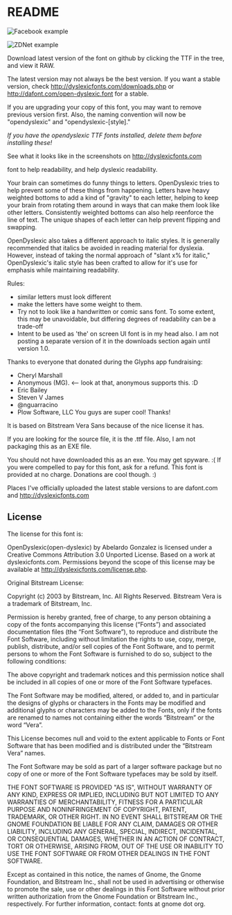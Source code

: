 README
======

![Facebook example](https://github.com/antijingoist/open-dyslexic/raw/master/screenshots/facebook-dyslexic.png)

![ZDNet example](https://github.com/antijingoist/open-dyslexic/raw/master/screenshots/zdnetarticle.PNG)

Download latest version of the font on github by clicking the TTF in the tree, and view it RAW.

The latest version may not always be the best version. If you want a stable version, check http://dyslexicfonts.com/downloads.php or http://dafont.com/open-dyslexic.font for a stable.

If you are upgrading your copy of this font, you may want to remove previous version first. 
Also, the naming convention will now be "opendyslexic" and "opendyslexic-[style]."

*If you have the opendyslexic TTF fonts installed, delete them before installing these!*

See what it looks like in the screenshots on http://dyslexicfonts.com

font to help readability, and help dyslexic readability.

Your brain can sometimes do funny things to letters. OpenDyslexic tries to help prevent some of these things from happening. Letters have heavy weighted bottoms to add a kind of "gravity" to each letter, helping to keep your brain from rotating them around in ways that can make them look like other letters. Consistently weighted bottoms can also help reenforce the line of text. The unique shapes of each letter can help prevent flipping and swapping.

OpenDyslexic also takes a different approach to italic styles. It is generally recommended that italics be avoided in reading material for dyslexia. However, instead of taking the normal approach of "slant x% for italic," OpenDyslexic's italic style has been crafted to allow for it's use for emphasis while maintaining readability.

Rules:

- similar letters must look different
- make the letters have some weight to them.
- Try not to look like a handwritten or comic sans font. To some extent, this may be unavoidable, but differing degrees of readability can be a trade-off
- Intent to be used as 'the' on screen UI font is in my head also.
I am not posting a separate version of it in the downloads section again until version 1.0.

Thanks to everyone that donated during the Glyphs app fundraising:

- Cheryl Marshall
- Anonymous (MG). <-- look at that, anonymous supports this. :D 
- Eric Bailey
- Steven V James
- @nguarracino
- Plow Software, LLC
You guys are super cool! Thanks!

It is based on Bitstream Vera Sans because of the nice license it has. 

If you are looking for the source file, it is the .ttf file. Also, I am not packaging this as an EXE file.

You should not have downloaded this as an exe. You may get spyware. :( If you were compelled to pay for this font, ask for a refund. This font is provided at no charge. Donations are cool though. :)

Places I've officially uploaded the latest stable versions to are dafont.com and http://dyslexicfonts.com

License
-------
The license for this font is: 

OpenDyslexic(open-dyslexic) by Abelardo Gonzalez is licensed under a Creative Commons Attribution 3.0 Unported License.
Based on a work at dyslexicfonts.com.
Permissions beyond the scope of this license may be available at http://dyslexicfonts.com/license.php.

Original Bitstream License: 

Copyright (c) 2003 by Bitstream, Inc. All Rights Reserved. Bitstream Vera is a trademark of Bitstream, Inc. 

Permission is hereby granted, free of charge, to any person obtaining a copy of the fonts accompanying this license (“Fonts”) and associated documentation files (the “Font Software”), to reproduce and distribute the Font Software, including without limitation the rights to use, copy, merge, publish, distribute, and/or sell copies of the Font Software, and to permit persons to whom the Font Software is furnished to do so, subject to the following conditions: 

The above copyright and trademark notices and this permission notice shall be included in all copies of one or more of the Font Software typefaces.

The Font Software may be modified, altered, or added to, and in particular the designs of glyphs or characters in the Fonts may be modified and additional glyphs or characters may be added to the Fonts, only if the fonts are renamed to names not containing either the words “Bitstream” or the word “Vera”.

This License becomes null and void to the extent applicable to Fonts or Font Software that has been modified and is distributed under the “Bitstream Vera” names. 

The Font Software may be sold as part of a larger software package but no copy of one or more of the Font Software typefaces may be sold by itself. 

THE FONT SOFTWARE IS PROVIDED "AS IS", WITHOUT WARRANTY OF ANY KIND, EXPRESS OR IMPLIED, INCLUDING BUT NOT LIMITED TO ANY WARRANTIES OF MERCHANTABILITY, FITNESS FOR A PARTICULAR PURPOSE AND NONINFRINGEMENT OF COPYRIGHT, PATENT, TRADEMARK, OR OTHER RIGHT. IN NO EVENT SHALL BITSTREAM OR THE GNOME FOUNDATION BE LIABLE FOR ANY CLAIM, DAMAGES OR OTHER LIABILITY, INCLUDING ANY GENERAL, SPECIAL, INDIRECT, INCIDENTAL, OR CONSEQUENTIAL DAMAGES, WHETHER IN AN ACTION OF CONTRACT, TORT OR OTHERWISE, ARISING FROM, OUT OF THE USE OR INABILITY TO USE THE FONT SOFTWARE OR FROM OTHER DEALINGS IN THE FONT SOFTWARE. 

Except as contained in this notice, the names of Gnome, the Gnome Foundation, and Bitstream Inc., shall not be used in advertising or otherwise to promote the sale, use or other dealings in this Font Software without prior written authorization from the Gnome Foundation or Bitstream Inc., respectively. For further information, contact: fonts at gnome dot org. 